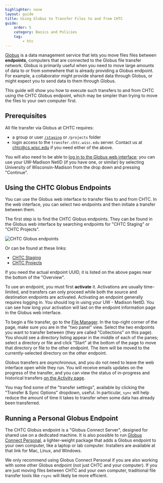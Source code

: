 ```yaml
---
highlighter: none
layout: guide
title: Using Globus to Transfer Files to and from CHTC
guide:
    order: 5
    category: Basics and Policies
    tag:
        - htc
---
```


[Globus](https://www.globus.org/) is a data management service that lets you
move files files between **endpoints**, computers that are connected to the
Globus file transfer network.
Globus is primarily useful when you need to move large amounts of data to or 
from somewhere that is already providing a Globus endpoint.
For example, a collaborator might provide shared data through Globus,
or might expect you to send data to them through Globus.

This guide will show you how to execute such transfers to and from CHTC using the CHTC
Globus endpoint, which may be simpler than trying to move the files to your
own computer first.


## Prerequisites

All file transfer via Globus at CHTC requires: 
- a group or user [`/staging`](file-avail-largedata.html) or `/projects` folder
- login access to the `transfer.chtc.wisc.edu` server. 
Contact us at chtc@cs.wisc.edu if you need either of the above. 

You will also need to be able to
[log in to the Globus web interface](https://app.globus.org/);
you can use your UW-Madison NetID (if you have one, or similar) by selecting
University of Wisconsin-Madison from the drop down and pressing "Continue".


## Using the CHTC Globus Endpoints

You can use the Globus web interface to transfer files to and from CHTC.
In the web interface, you can select two endpoints and then initiate a transfer
between them.

The first step is to find the CHTC Globus endpoints. They can be found in the Globus web interface 
by searching endpoints for "CHTC Staging" or "CHTC Projects".

![CHTC Globus endpoints](../../images/guides-globus-endpoints.png)

Or can be found at these links: 
* [CHTC Staging](https://app.globus.org/file-manager/collections/6561bd4c-8dc3-42f2-8442-4907d41265a6/overview)
* [CHTC Projects](https://app.globus.org/file-manager/collections/66429a34-0a52-47b7-8699-d10804a1b75b/overview)

If you  need the actual endpoint UUID, it is listed on the above pages near the bottom
of the "Overview".

To use an endpoint, you must first **activate** it.
Activations are usually time-limited, and transfers can only proceed while
both the source and destination endpoints are activated.
Activating an endpoint generally requires logging in.
You should log in using your UW - Madison NetID. 
You can see how long your activation will last on the endpoint information page
in the Globus web interface.

To begin a file transfer, go to the 
[File Manager](https://app.globus.org/file-manager).
In the top-right corner of the page, make sure you are in the "two panel" view.
Select the two endpoints you want to transfer between
(they are called "Collections" on this page).
You should see a directory listing appear in the middle of each of the panes;
select a directory or file and click "Start" at the bottom of the page to
move that directory or file to the other endpoint.
The item will be moved to the currently-selected directory on the other endpoint.

Globus transfers are *asynchronous*, and you do not need to leave the web
interface open while they run.
You will receive emails updates on the progress of the transfer, and you can
view the status of in-progress and historical transfers
[on the Activity page](https://app.globus.org/activity).

You may find some of the "transfer settings", available by clicking the
"Transfer & Sync Options" dropdown, useful.
In particular, `sync` will help reduce the amount of time it takes to transfer
when some data has already been transferred.

## Running a Personal Globus Endpoint

The CHTC Globus endpoint is a "Globus Connect Server", designed for shared use
on a dedicated machine.
It is also possible to run 
[Globus Connect Personal](https://www.globus.org/globus-connect-personal),
a lighter-weight package that adds a Globus endpoint to your own computer,
like a laptop or lab computer.
Installers are available at that link for Mac, Linux, and Windows.

We only recommend using Globus Connect Personal if you are also working with
some other Globus endpoint (not just CHTC and your computer).
If you are just moving files between CHTC and your own computer, traditional
file transfer tools like `rsync` will likely be more efficient.
